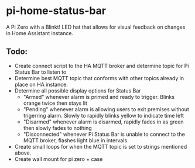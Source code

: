 # pi-home-status-bar
A Pi Zero with a Blinkt! LED hat that allows for visual feedback on changes in Home Assistant instance. 

## Todo:
- Create connect script to the HA MQTT broker and determine topic for Pi Status Bar to listen to
- Determine best MQTT topic that conforms with other topics already in place on HA instance.
- Determine all possible display options for Status Bar
  - "Armed" whenever alarm is primed and ready to trigger. Blinks orange twice then stays lit
  - "Pending" whenever alarm is allowing users to exit premises without trigerring alarm. Slowly to rapidly blinks yellow to indicate time left
  - "Disarmed" whenever alarm is disarmed, rapidly fades in as green then slowly fades to nothing
  - "Disconnected" whenever Pi Status Bar is unable to connect to the MQTT broker, flashes light blue in intervals
- Create small loops for when the MQTT topic is set to strings mentioned above.
- Create wall mount for pi zero + case
